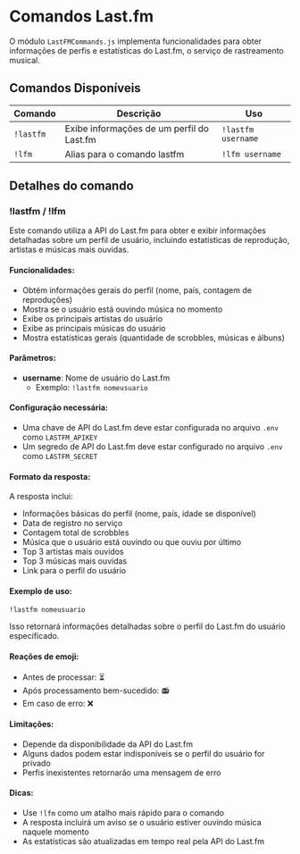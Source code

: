 # Comandos Last.fm

O módulo `LastFMCommands.js` implementa funcionalidades para obter informações de perfis e estatísticas do Last.fm, o serviço de rastreamento musical.

## Comandos Disponíveis

| Comando | Descrição | Uso |
|---------|-----------|-----|
| `!lastfm` | Exibe informações de um perfil do Last.fm | `!lastfm username` |
| `!lfm` | Alias para o comando lastfm | `!lfm username` |

## Detalhes do comando

### !lastfm / !lfm

Este comando utiliza a API do Last.fm para obter e exibir informações detalhadas sobre um perfil de usuário, incluindo estatísticas de reprodução, artistas e músicas mais ouvidas.

#### Funcionalidades:
- Obtém informações gerais do perfil (nome, país, contagem de reproduções)
- Mostra se o usuário está ouvindo música no momento
- Exibe os principais artistas do usuário
- Exibe as principais músicas do usuário
- Mostra estatísticas gerais (quantidade de scrobbles, músicas e álbuns)

#### Parâmetros:
- **username**: Nome de usuário do Last.fm
  - Exemplo: `!lastfm nomeusuario`

#### Configuração necessária:
- Uma chave de API do Last.fm deve estar configurada no arquivo `.env` como `LASTFM_APIKEY`
- Um segredo de API do Last.fm deve estar configurado no arquivo `.env` como `LASTFM_SECRET`

#### Formato da resposta:
A resposta inclui:
- Informações básicas do perfil (nome, país, idade se disponível)
- Data de registro no serviço
- Contagem total de scrobbles
- Música que o usuário está ouvindo ou que ouviu por último
- Top 3 artistas mais ouvidos
- Top 3 músicas mais ouvidas
- Link para o perfil do usuário

#### Exemplo de uso:
```
!lastfm nomeusuario
```

Isso retornará informações detalhadas sobre o perfil do Last.fm do usuário especificado.

#### Reações de emoji:
- Antes de processar: ⏳
- Após processamento bem-sucedido: 📻
- Em caso de erro: ❌

#### Limitações:
- Depende da disponibilidade da API do Last.fm
- Alguns dados podem estar indisponíveis se o perfil do usuário for privado
- Perfis inexistentes retornarão uma mensagem de erro

#### Dicas:
- Use `!lfm` como um atalho mais rápido para o comando
- A resposta incluirá um aviso se o usuário estiver ouvindo música naquele momento
- As estatísticas são atualizadas em tempo real pela API do Last.fm
